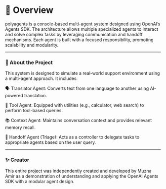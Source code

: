 # 🚀 Overview
polyagents is a console-based multi-agent system designed using OpenAI’s Agents SDK. The architecture allows multiple specialized agents to interact and solve complex tasks by leveraging communication and handoff mechanisms.
Each agent is built with a focused responsibility, promoting scalability and modularity.

--- 

### 🧠 About the Project
This system is designed to simulate a real-world support environment using a multi-agent approach. It includes:

🗣️ Translator Agent:
Converts text from one language to another using AI-powered translation.

🧰 Tool Agent:
Equipped with utilities (e.g., calculator, web search) to perform tool-based queries.

📚 Context Agent:
Maintains conversation context and provides relevant memory recall.

🤝 Handoff Agent (Triage):
Acts as a controller to delegate tasks to appropriate agents based on the user query.

---------

### ✨ Creator
This entire project was independently created and developed by Muzna Amir as a demonstration of understanding and applying the OpenAI Agents SDK with a modular agent design.
